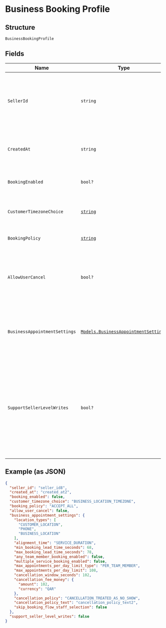 
# Business Booking Profile

## Structure

`BusinessBookingProfile`

## Fields

| Name | Type | Tags | Description |
|  --- | --- | --- | --- |
| `SellerId` | `string` | Optional | The ID of the seller, obtainable using the Merchants API.<br>**Constraints**: *Maximum Length*: `32` |
| `CreatedAt` | `string` | Optional | The RFC 3339 timestamp specifying the booking's creation time. |
| `BookingEnabled` | `bool?` | Optional | Indicates whether the seller is open for booking. |
| `CustomerTimezoneChoice` | [`string`](../../doc/models/business-booking-profile-customer-timezone-choice.md) | Optional | Choices of customer-facing time zone used for bookings. |
| `BookingPolicy` | [`string`](../../doc/models/business-booking-profile-booking-policy.md) | Optional | Policies for accepting bookings. |
| `AllowUserCancel` | `bool?` | Optional | Indicates whether customers can cancel or reschedule their own bookings (`true`) or not (`false`). |
| `BusinessAppointmentSettings` | [`Models.BusinessAppointmentSettings`](../../doc/models/business-appointment-settings.md) | Optional | The service appointment settings, including where and how the service is provided. |
| `SupportSellerLevelWrites` | `bool?` | Optional | Indicates whether the seller's subscription to Square Appointments supports creating, updating or canceling an appointment through the API (`true`) or not (`false`) using seller permission. |

## Example (as JSON)

```json
{
  "seller_id": "seller_id8",
  "created_at": "created_at2",
  "booking_enabled": false,
  "customer_timezone_choice": "BUSINESS_LOCATION_TIMEZONE",
  "booking_policy": "ACCEPT_ALL",
  "allow_user_cancel": false,
  "business_appointment_settings": {
    "location_types": [
      "CUSTOMER_LOCATION",
      "PHONE",
      "BUSINESS_LOCATION"
    ],
    "alignment_time": "SERVICE_DURATION",
    "min_booking_lead_time_seconds": 68,
    "max_booking_lead_time_seconds": 78,
    "any_team_member_booking_enabled": false,
    "multiple_service_booking_enabled": false,
    "max_appointments_per_day_limit_type": "PER_TEAM_MEMBER",
    "max_appointments_per_day_limit": 108,
    "cancellation_window_seconds": 102,
    "cancellation_fee_money": {
      "amount": 102,
      "currency": "QAR"
    },
    "cancellation_policy": "CANCELLATION_TREATED_AS_NO_SHOW",
    "cancellation_policy_text": "cancellation_policy_text2",
    "skip_booking_flow_staff_selection": false
  },
  "support_seller_level_writes": false
}
```

